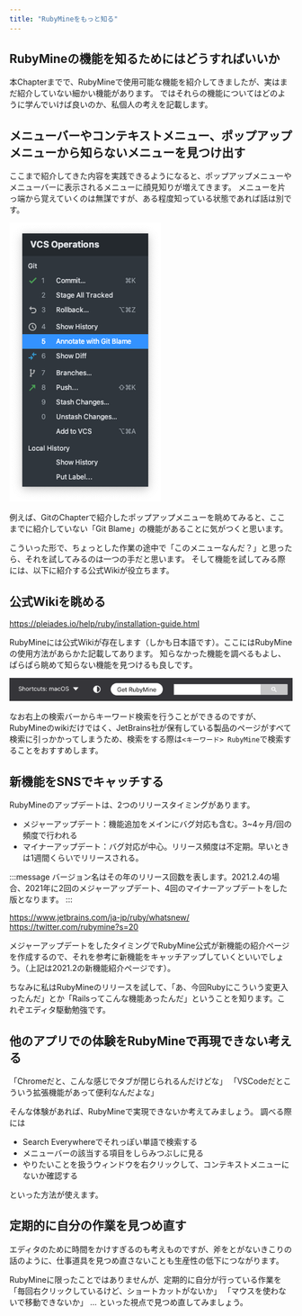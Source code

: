 ```yaml
---
title: "RubyMineをもっと知る"
---
```


## RubyMineの機能を知るためにはどうすればいいか

本Chapterまでで、RubyMineで使用可能な機能を紹介してきましたが、実はまだ紹介していない細かい機能があります。
ではそれらの機能についてはどのように学んでいけば良いのか、私個人の考えを記載します。

## メニューバーやコンテキストメニュー、ポップアップメニューから知らないメニューを見つけ出す

ここまで紹介してきた内容を実践できるようになると、ポップアップメニューやメニューバーに表示されるメニューに顔見知りが増えてきます。
メニューを片っ端から覚えていくのは無謀ですが、ある程度知っている状態であれば話は別です。

![](/images/catchup/rubymine-210822-14:49:58.png)

例えば、GitのChapterで紹介したポップアップメニューを眺めてみると、ここまでに紹介していない「Git Blame」の機能があることに気がつくと思います。

こういった形で、ちょっとした作業の途中で「このメニューなんだ？」と思ったら、それを試してみるのは一つの手だと思います。
そして機能を試してみる際には、以下に紹介する公式Wikiが役立ちます。

## 公式Wikiを眺める

https://pleiades.io/help/ruby/installation-guide.html

RubyMineには公式Wikiが存在します（しかも日本語です）。ここにはRubyMineの使用方法があらかた記載してあります。
知らなかった機能を調べるもよし、ぱらぱら眺めて知らない機能を見つけるも良しです。

![](/images/catchup/rubymine-210822-14:55:00.png)

なお右上の検索バーからキーワード検索を行うことができるのですが、RubyMineのwikiだけではく、JetBrains社が保有している製品のページがすべて検索に引っかかってしまうため、検索をする際は`<キーワード> RubyMine`で検索することをおすすめします。

## 新機能をSNSでキャッチする

RubyMineのアップデートは、2つのリリースタイミングがあります。

- メジャーアップデート：機能追加をメインにバグ対応も含む。3~4ヶ月/回の頻度で行われる
- マイナーアップデート：バグ対応が中心。リリース頻度は不定期。早いときは1週間くらいでリリースされる。

:::message
バージョン名はその年のリリース回数を表します。2021.2.4の場合、2021年に2回のメジャーアップデート、4回のマイナーアップデートをした版となります。
:::

https://www.jetbrains.com/ja-jp/ruby/whatsnew/
https://twitter.com/rubymine?s=20

メジャーアップデートをしたタイミングでRubyMine公式が新機能の紹介ページを作成するので、それを参考に新機能をキャッチアップしていくといいでしょう。（上記は2021.2の新機能紹介ページです）。

ちなみに私はRubyMineのリリースを試して、「あ、今回Rubyにこういう変更入ったんだ」とか「Railsってこんな機能あったんだ」ということを知ります。これぞエディタ駆動勉強です。

## 他のアプリでの体験をRubyMineで再現できない考える

「Chromeだと、こんな感じでタブが閉じられるんだけどな」
「VSCodeだとこういう拡張機能があって便利なんだよな」

そんな体験があれば、RubyMineで実現できないか考えてみましょう。
調べる際には

- Search Everywhereでそれっぽい単語で検索する
- メニューバーの該当する項目をしらみつぶしに見る
- やりたいことを扱うウィンドウを右クリックして、コンテキストメニューにないか確認する

といった方法が使えます。

## 定期的に自分の作業を見つめ直す

エディタのために時間をかけすぎるのも考えものですが、斧をとがないきこりの話のように、仕事道具を見つめ直さないことも生産性の低下につながります。

RubyMineに限ったことではありませんが、定期的に自分が行っている作業を
「毎回右クリックしているけど、ショートカットがないか」
「マウスを使わないで移動できないか」
... といった視点で見つめ直してみましょう。
